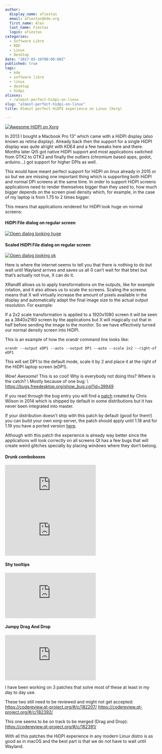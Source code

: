 ```yaml
---
author:
  display_name: afiestas
  email: afiestas@kde.org
  first_name: Àlex
  last_name: Fiestas
  login: afiestas
categories:
  - Software Libre
  - KDE
  - Linux
  - Desktop
date: "2017-03-16T00:00:00Z"
published: true
tags:
  - kde
  - software libre
  - linux
  - desktop
  - hidpi
aliases:
  - /almost-perfect-hidpi-on-linux
slug: "almost-perfect-hidpi-on-linux"
title: Almost perfect HiDPI experience on Linux (Xorg)

---
```


[![Awesome HiDPI on Xorg][2]][1]

[1]: https://cdn.afiestas.org/posts/2017/02/hidpi-orig.png
[2]: https://cdn.afiestas.org/posts/2017/02/hidpi.webp

In 2013 I bought a Macbook Pro 13” which came with a HiDPI display (also known as retina display). Already back then the support for
a single HiDPI display was quite alright with KDE4 and a few tweaks here and there. Months later Qt5 got native HiDPI support and most
applications switched from GTK2 to GTK3 and finally the outliers (chromium based apps, godot, arduino...) got support for higher DPIs as well.

This would have meant perfect support for HiDPI on linux already in 2015 or so but we are missing one important thing which is supporting
both HiDPI and normal DPI screens at the same time. In order to support HiDPI screens applications need to render themselves bigger than
they used to, how much bigger depends on the screen pixel density which, for example, in the case of my laptop is from 1.75 to 2 times
bigger.

This means that applications rendered for HiDPI look huge on normal screens:

#### HiDPI File dialog on regular screen

[![Open dialog looking huge][4]][3]

[3]: https://cdn.afiestas.org/posts/2017/02/external_noscale_big.png
[4]: https://cdn.afiestas.org/posts/2017/02/external_noscale_small.png

#### Scaled HiDPI File dialog on regular screen

[![Open dialog looking ok][6]][5]

[5]: https://cdn.afiestas.org/posts/2017/02/external_scaled_big.png
[6]: https://cdn.afiestas.org/posts/2017/02/external_scaled_small.png

Here is where the internet seems to tell you that there is nothing to do but wait until Wayland arrives and saves us all
(I can’t wait for that btw) but that’s actually not true, X can do it.

XRandR allows us to apply transformations on the outputs, like for example rotation, and it also allows us to scale the screens.
Scaling the screens means that X will virtually increase the amount of pixels available in the display and automatically adapt the final
image size to the actual output resolution. For example:

If a 2x2 scale transformation is applied to a 1920x1080 screen it will be seen as a 3840x2160 screen by the applications but X will magically cut that in half before sending
the image to the monitor. So we have effectively turned our normal density screen into HiDPI.

This is an example of how the xrandr command line looks like:

```
xrandr --output eDP1 --auto --output DP1 --auto --scale 2x2 --right-of eDP1
```

This will set DP1 to the default mode, scale it by 2 and place it at the right of the HiDPI laptop screen (eDP1).

_Wow_! _Awesome_! This is so cool! Why is everybody not doing this? Where is the catch? \\
Mostly because of one bug: \\
<https://bugs.freedesktop.org/show_bug.cgi?id=39949>

If you read through the bug entry you will find a [patch](https://bugs.freedesktop.org/attachment.cgi?id=94929) created by Chris Wilson in 2014
which is shipped by default in some distributions but it has never been integrated into master.

If your distribution doesn’t ship with this patch by default (good for them!) you can build your own xorg-server, the patch should apply until 1.18 and for 1.19
you have a ported version [here](https://raw.githubusercontent.com/afiestas/xorg-server-patches/master/cursor.patch).

Although with this patch the experience is already way better since the applications will look correctly on all screens Qt has a few bugs
that will create weird glitches specially by placing windows where they don’t belong.

#### Drunk comboboxes

<iframe src='https://gfycat.com/ifr/NegativeReadyBluebird' frameborder='0' scrolling='no' allowfullscreen></iframe>
<iframe src='https://gfycat.com/ifr/MilkyTanFallowdeer' frameborder='0' scrolling='no' allowfullscreen></iframe>

#### Shy tooltips
<iframe src='https://gfycat.com/ifr/SlushyUnitedGrison' frameborder='0' scrolling='no' allowfullscreen></iframe>

#### Jumpy Drag And Drop
<iframe src='https://gfycat.com/ifr/DemandingFairBettong' frameborder='0' scrolling='no' allowfullscreen></iframe>

I have been working on 3 patches that solve most of these at least in my day to day use.

These two still need to be reviewed and might not get accepted:
<https://codereview.qt-project.org/#/c/182207/>
<https://codereview.qt-project.org/#/c/182392/>

This one seems to be on track to be merged (Drag and Drop):
<https://codereview.qt-project.org/#/c/182391/>

With all this patches the HiDPI experience in any modern Linux distro is as good as in macOS and the best part is that we do not have to wait until Wayland.
